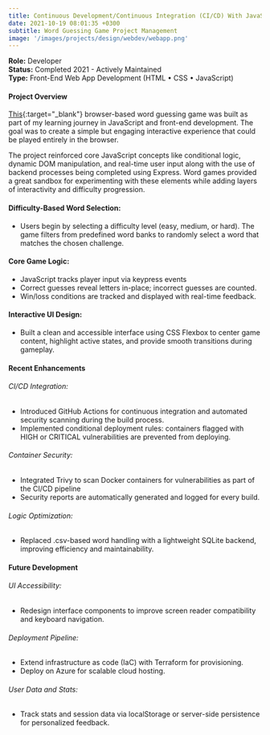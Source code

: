 ```yaml
---
title: Continuous Development/Continuous Integration (CI/CD) With JavaScript
date: 2021-10-19 08:01:35 +0300
subtitle: Word Guessing Game Project Management
image: '/images/projects/design/webdev/webapp.png'
---
```

**Role:** Developer<br>
**Status:** Completed 2021 - Actively Maintained<br>
**Type:** Front-End Web App Development (HTML • CSS • JavaScript)

#### Project Overview
 [This](https://github.com/micah-e-cole/WordAppRevamp){:target="_blank"} browser-based word guessing game was built as part of my learning journey in JavaScript and front-end development. The goal was to create a simple but engaging interactive experience that could be played entirely in the browser.

The project reinforced core JavaScript concepts like conditional logic, dynamic DOM manipulation, and real-time user input along with the use of backend processes being completed using Express. Word games provided a great sandbox for experimenting with these elements while adding layers of interactivity and difficulty progression.

#### Difficulty-Based Word Selection:
- Users begin by selecting a difficulty level (easy, medium, or hard). The game filters from predefined word banks to randomly select a word that matches the chosen challenge.

#### Core Game Logic:
- JavaScript tracks player input via keypress events
- Correct guesses reveal letters in-place; incorrect guesses are counted.
- Win/loss conditions are tracked and displayed with real-time feedback.

#### Interactive UI Design:
- Built a clean and accessible interface using CSS Flexbox to center game content, highlight active states, and provide smooth transitions during gameplay.

#### Recent Enhancements
###### CI/CD Integration:
- Introduced GitHub Actions for continuous integration and automated security scanning during the build process.
- Implemented conditional deployment rules: containers flagged with HIGH or CRITICAL vulnerabilities are prevented from deploying.
###### Container Security:
- Integrated Trivy to scan Docker containers for vulnerabilities as part of the CI/CD pipeline
- Security reports are automatically generated and logged for every build.
###### Logic Optimization:
- Replaced .csv-based word handling with a lightweight SQLite backend, improving efficiency and maintainability.

#### Future Development
###### UI Accessibility:
- Redesign interface components to improve screen reader compatibility and keyboard navigation.

###### Deployment Pipeline:
- Extend infrastructure as code (IaC) with Terraform for provisioning.
- Deploy on Azure for scalable cloud hosting.

###### User Data and Stats:
- Track stats and session data via localStorage or server-side persistence for personalized feedback.